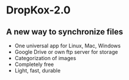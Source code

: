 # DropKox-2.0

## A new way to synchronize files

- One universal app for Linux, Mac, Windows
- Google Drive or own ftp server for storage
- Categorization of images
- Completely free
- Light, fast, durable
